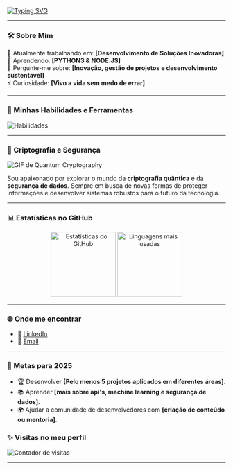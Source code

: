 [![Typing SVG](https://readme-typing-svg.demolab.com?font=Fira+Code&weight=500&size=24&pause=1000&color=EFBF04center=true&vCenter=true&multiline=true&width=1000&height=100&lines=Olá,+eu+sou+o+Eduardo!;Desenvolvedor+Fullstack+%7C+Apaixonado+por+tecnologia!;Python+%7C+Django+%7C+Node.js+%7C+Flutter;Bem-vindo+ao+meu+perfil!+🚀)](https://git.io/typing-svg)

---

### 🛠️ Sobre Mim
🔭 Atualmente trabalhando em: **[Desenvolvimento de Soluções Inovadoras]**  
🌱 Aprendendo: **[PYTHON3 & NODE.JS]**  
💬 Pergunte-me sobre: **[Inovação, gestão de projetos e desenvolvimento sustentavel]**  
⚡ Curiosidade: **[Vivo a vida sem medo de errar]**

---

### 🚀 Minhas Habilidades e Ferramentas

![Habilidades](https://skillicons.dev/icons?i=python,nodejs,django,flutter,java,html,react,git,docker,css,cpp&theme=light)

---

### 🔐 Criptografia e Segurança
![GIF de Quantum Cryptography](https://i.makeagif.com/media/8-03-2015/og9Ko6.gif)

Sou apaixonado por explorar o mundo da **criptografia quântica** e da **segurança de dados**. Sempre em busca de novas formas de proteger informações e desenvolver sistemas robustos para o futuro da tecnologia.

---

### 📊 Estatísticas no GitHub

<div align="center">
  <img height="150em" src="https://github-readme-stats.vercel.app/api?username=brasiledu&show_icons=true&theme=radical" alt="Estatísticas do GitHub" />
  <img height="150em" src="https://github-readme-stats.vercel.app/api/top-langs/?username=brasiledu&layout=compact&theme=radical" alt="Linguagens mais usadas" />
</div>

---

### 🌐 Onde me encontrar

- 💼 [LinkedIn](https://www.linkedin.com/in/eduardo-vinícius-b11753254/)
- 📧 [Email](mailto:eduardo.viniciusac@gmail.com)

---

### 🎯 Metas para 2025
- 🏆 Desenvolver **[Pelo menos 5 projetos aplicados em diferentes áreas]**.
- 📚 Aprender **[mais sobre api's, machine learning e segurança de dados]**.
- 🌍 Ajudar a comunidade de desenvolvedores com **[criação de conteúdo ou mentoria]**.

### ✨ Visitas no meu perfil
![Contador de visitas](https://komarev.com/ghpvc/?username=brasiledu&color=blueviolet)

---


